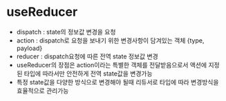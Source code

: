 # useReducer

- dispatch : state의 정보값 변경을 요청
- action : dispatch로 요청을 보내기 위한 변경사항이 담겨있는 객체 {type, payload}
- reducer : dispatch요청에 따른 전역 state 정보값 변경
- useReducer의 장점은 action이라는 특별한 객체를 전달받음으로서 액션에 지정된 타입에 따라서만 안전하게 전역 state값을 변경가능
- 특정 state값을 다양한 방식으로 변경해야 될때 리듀서로 타입에 따라 변경방식을 효율적으로 관리가능
